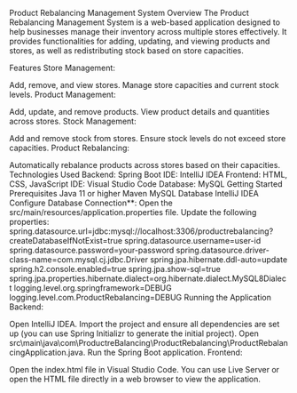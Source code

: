 Product Rebalancing Management System
Overview
The Product Rebalancing Management System is a web-based application designed to help businesses manage their inventory across multiple stores effectively. It provides functionalities for adding, updating, and viewing products and stores, as well as redistributing stock based on store capacities.

Features
Store Management:

Add, remove, and view stores.
Manage store capacities and current stock levels.
Product Management:

Add, update, and remove products.
View product details and quantities across stores.
Stock Management:

Add and remove stock from stores.
Ensure stock levels do not exceed store capacities.
Product Rebalancing:

Automatically rebalance products across stores based on their capacities.
Technologies Used
Backend: Spring Boot
IDE: IntelliJ IDEA
Frontend: HTML, CSS, JavaScript
IDE: Visual Studio Code
Database: MySQL
Getting Started
Prerequisites
Java 11 or higher
Maven
MySQL Database
IntelliJ IDEA
Configure Database Connection**:
Open the src/main/resources/application.properties file.
Update the following properties:
spring.datasource.url=jdbc:mysql://localhost:3306/productrebalancing?createDatabaseIfNotExist=true
spring.datasource.username=user-id
spring.datasource.password=your-password
spring.datasource.driver-class-name=com.mysql.cj.jdbc.Driver
spring.jpa.hibernate.ddl-auto=update
spring.h2.console.enabled=true
spring.jpa.show-sql=true
spring.jpa.properties.hibernate.dialect=org.hibernate.dialect.MySQL8Dialect
logging.level.org.springframework=DEBUG
logging.level.com.ProductRebalancing=DEBUG
Running the Application
Backend:

Open IntelliJ IDEA.
Import the project and ensure all dependencies are set up (you can use Spring Initializr to generate the initial project).
Open src\main\java\com\ProductreBalancing\ProductRebalancing\ProductRebalancingApplication.java.
Run the Spring Boot application.
Frontend:

Open the index.html file in Visual Studio Code.
You can use Live Server or open the HTML file directly in a web browser to view the application.
